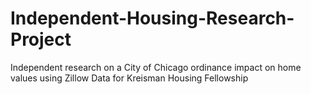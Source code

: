 # Independent-Housing-Research-Project
Independent research on a City of Chicago ordinance impact on home values using Zillow Data for Kreisman Housing Fellowship
